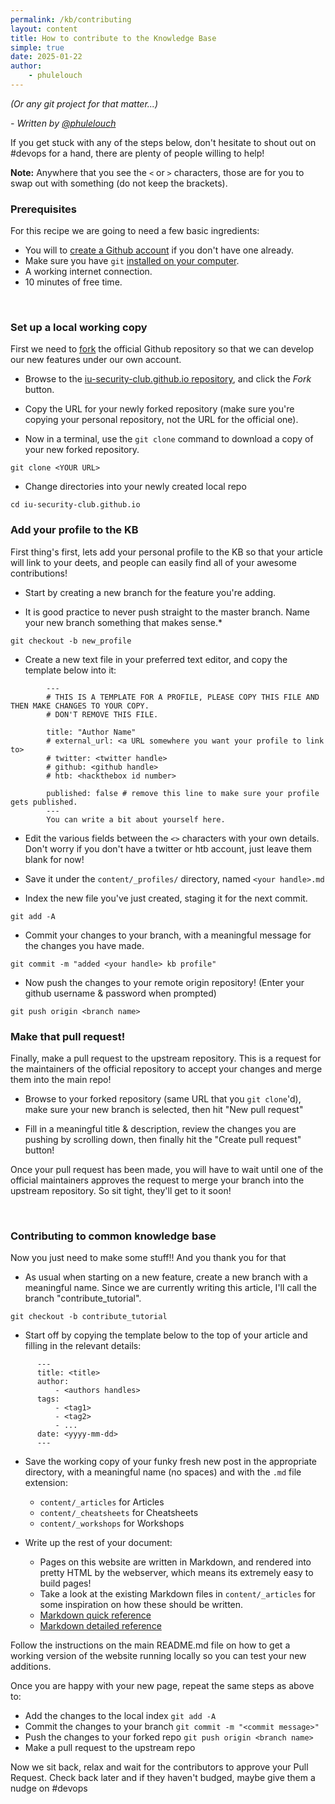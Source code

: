 ```yaml
---
permalink: /kb/contributing
layout: content
title: How to contribute to the Knowledge Base
simple: true
date: 2025-01-22
author:
    - phulelouch
---
```

*(Or any git project for that matter...)*

*- Written by [@phulelouch](/kb/profiles/phulelouch)*

If you get stuck with any of the steps below, don't hesitate to shout out on #devops for a hand, there are plenty of people willing to help!

**Note:** Anywhere that you see the `<` or `>` characters, those are for you to swap out with something (do not keep the brackets).


### Prerequisites
For this recipe we are going to need a few basic ingredients:
* You will to [create a Github account](https://github.com/join) if you don't have one already.
* Make sure you have `git` [installed on your computer](https://gist.github.com/derhuerst/1b15ff4652a867391f03).
* A working internet connection.
* 10 minutes of free time.

<br class="spacer"/>


### Set up a local working copy
First we need to [fork](https://help.github.com/en/articles/fork-a-repo) the official Github repository so that we can develop our new features under our own account.

* Browse to the [iu-security-club.github.io repository](https://github.com/IU-Security-Club/iu-security-club.github.io/), and click the *Fork* button.

* Copy the URL for your newly forked repository (make sure you're copying your personal repository, not the URL for the official one).

* Now in a terminal, use the `git clone` command to download a copy of your new forked repository.
```
git clone <YOUR URL>
```

* Change directories into your newly created local repo
```
cd iu-security-club.github.io
```


### Add your profile to the KB
First thing's first, lets add your personal profile to the KB so that your article will link to your deets, and people can easily find all of your awesome contributions!

* Start by creating a new branch for the feature you're adding.

* It is good practice to never push straight to the master branch. Name your new branch something that makes sense.*
```
git checkout -b new_profile
```

* Create a new text file in your preferred text editor, and copy the template below into it:
```
        ---
        # THIS IS A TEMPLATE FOR A PROFILE, PLEASE COPY THIS FILE AND THEN MAKE CHANGES TO YOUR COPY.
        # DON'T REMOVE THIS FILE.

        title: "Author Name"
        # external_url: <a URL somewhere you want your profile to link to>
        # twitter: <twitter handle>
        # github: <github handle>
        # htb: <hackthebox id number>

        published: false # remove this line to make sure your profile gets published.
        ---
        You can write a bit about yourself here.
```

* Edit the various fields between the `<>` characters with your own details. Don't worry if you don't have a twitter or htb account, just leave them blank for now!

* Save it under the `content/_profiles/` directory, named `<your handle>.md`

* Index the new file you've just created, staging it for the next commit.
```
git add -A
```

* Commit your changes to your branch, with a meaningful message for the changes you have made.
```
git commit -m "added <your handle> kb profile"
```

* Now push the changes to your remote origin repository! (Enter your github username & password when prompted)
```
git push origin <branch name>
```

### Make that pull request!

Finally, make a pull request to the upstream repository. This is a request for the maintainers of the official repository to accept your changes and merge them into the main repo!

* Browse to your forked repository (same URL that you `git clone`'d), make sure your new branch is selected, then hit "New pull request"

* Fill in a meaningful title & description, review the changes you are pushing by scrolling down, then finally hit the "Create pull request" button!

Once your pull request has been made, you will have to wait until one of the official maintainers approves the request to merge your branch into the upstream repository. So sit tight, they'll get to it soon!

<br class="spacer"/>


### Contributing to common knowledge base

Now you just need to make some stuff!! And you thank you for that

* As usual when starting on a new feature, create a new branch with a meaningful name. Since we are currently writing this article, I'll call the branch "contribute_tutorial".
```
git checkout -b contribute_tutorial
```

* Start off by copying the template below to the top of your article and filling in the relevant details:
```
      ---
      title: <title>
      author:
          - <authors handles>
      tags:
          - <tag1>
          - <tag2>
          - ...
      date: <yyyy-mm-dd>
      ---
```
* Save the working copy of your funky fresh new post in the appropriate directory, with a meaningful name (no spaces) and with the `.md` file extension:
    * `content/_articles` for Articles
    * `content/_cheatsheets` for Cheatsheets
    * `content/_workshops` for Workshops

* Write up the rest of your document:
    * Pages on this website are written in Markdown, and rendered into pretty HTML by the webserver, which means its extremely easy to build pages!
    * Take a look at the existing Markdown files in `content/_articles` for some inspiration on how these should be written.
    * [Markdown quick reference](https://en.support.wordpress.com/markdown-quick-reference/)
    * [Markdown detailed reference](https://github.com/adam-p/markdown-here/wiki/Markdown-Cheatsheet)

Follow the instructions on the main README.md file on how to get a working version of the website running locally so you can test your new additions.

Once you are happy with your new page, repeat the same steps as above to:
* Add the changes to the local index `git add -A`
* Commit the changes to your branch `git commit -m "<commit message>"`
* Push the changes to your forked repo `git push origin <branch name>`
* Make a pull request to the upstream repo

Now we sit back, relax and wait for the contributors to approve your Pull Request.
Check back later and if they haven't budged, maybe give them a nudge on #devops